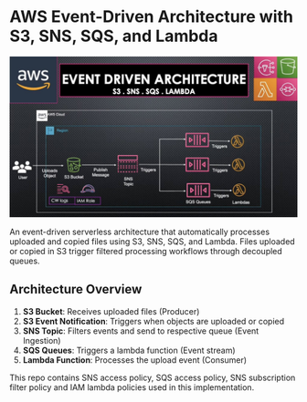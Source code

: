 # AWS Event-Driven Architecture with S3, SNS, SQS, and Lambda

![AWS Architecture Diagram](images/photo1.jpeg) 

An event-driven serverless architecture that automatically processes uploaded and copied files using S3, SNS, SQS, and Lambda. Files uploaded or copied in S3 trigger filtered processing workflows through decoupled queues.

## Architecture Overview

1. **S3 Bucket**: Receives uploaded files (Producer)
2. **S3 Event Notification**: Triggers when objects are uploaded or copied
3. **SNS Topic**: Filters events and send to respective queue (Event Ingestion)
4. **SQS Queues**: Triggers a lambda function (Event stream)
5. **Lambda Function**: Processes the upload event (Consumer)

This repo contains SNS access policy, SQS access policy, SNS subscription filter policy and IAM lambda policies used in this implementation.

